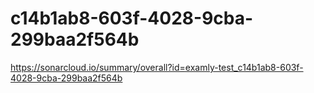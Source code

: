 # c14b1ab8-603f-4028-9cba-299baa2f564b
https://sonarcloud.io/summary/overall?id=examly-test_c14b1ab8-603f-4028-9cba-299baa2f564b

